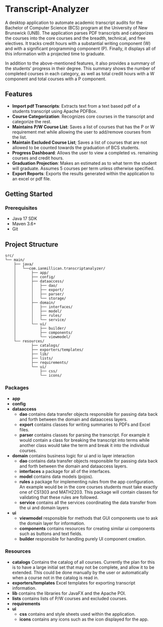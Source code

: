 # Transcript-Analyzer
A desktop application to automate academic transcript audits for the Bachelor of Computer Science (BCS) program at the University of New Brunswick (UNB). The application parses PDF transcripts and categorizes the courses into the core courses and the breadth, technical, and free electives. It tracks credit hours with a substantial writing component (W) and with a significant programming component (P). Finally, it displays all of this information with a projected time to graduate. 

In addition to the above-mentioned features, it also provides a summary of the students' progress in their degree. This summary shows the number of completed courses in each category, as well as total credit hours with a W component and total courses with a P component.
## Features
- **Import pdf Transcripts**: Extracts text from a text based pdf of a students transcript using Apache PDFBox.
- **Course Categorization**: Recognizes core courses in the transcript and categorize the rest.
- **Maintains P/W Course List**: Saves a list of courses that has the P or W requirement met while allowing the user to add/remove courses from the list.
- **Maintain Excluded Course List**; Saves a list of courses that are not allowed to be counted towards the graduation of BCS students.
- **Progress Dashboard**: Allows the user to view a completed vs. remaining courses and credit hours.
- **Graduation Projection**: Makes an estimated as to what term the student will graduate. Assumes 5 courses per term unless otherwise specified.
- **Export Reports**: Exports the results generated within the application to an excel or pdf file.
## Getting Started
### Prerequisites
- Java 17 SDK
- Maven 3.6+
- Git
## Project Structure
```
src/
└── main/
    ├── java/
    │   └──com.ianmillican.transcriptanalyzer/
    │       ├── app/
    │       ├── config/
    │       ├── dataaccess/
    │       │   ├── dao/
    │       │   ├── export/
    │       │   ├── parser/
    │       │   └── storage/
    │       ├── domain/
    │       │   ├── interfaces/
    │       │   ├── model/
    │       │   ├── rules/
    │       │   └── service/
    │       └── ui/
    │           ├── builder/
    │           ├── components/
    │           └── viewmodel/
    └── resources/
            ├── catalogs/
            ├── exporters/templates/
            ├── lib/
            ├── lists/
            ├── requirements/
            └── ui/
                ├── css/
                └── icons/
```
### Packages
- **app** 
- **config** 
- **dataaccess** 
    - **dao** contains data transfer objects responsible for passing data back and forth between the domain and dataaccess layers.
    - **export** contains classes for writing summaries to PDFs and Excel files.
    - **parser** contains classes for parsing the transcript. For example it would contain a class for breaking the transcript into terms while another class would take the term and break it into the individual courses.
- **domain** contains business logic for ui and io layer interaction
    - **dao** contains data transfer objects responsible for passing data back and forth between the domain and dataaccess layers.
    - **interfaces** a package for all of the interfaces.
    - **model** contains data models (pojos).
    - **rules** a package for implementing rules from the app configuration. An example would be in the core courses students must take exactly one of CS1303 and MATH2203. This package will contain classes for validating that these rules are followed.
    - **service** contains all the services coordinating the data transfer from the ui and domain layers
- **ui**
    - **viewmodel** responsible for methods that GUI components use to ask the domain layer for information.
    - **components** contains resources for creating similar ui components such as buttons and text fields.
    - **builder** responsible for handling purely UI component creation.

### Resources
- **catalogs** Contains the catalog of all courses. Currently the plan for this is to have a large initial set that may not be complete, and allow it to be extended. This could be done manually by the user or automatically when a course not in the catalog is read in.
- **exporters/templates** Excel templates for exporting transcript information.
- **lib** contains the libraries for JavaFX and the Apache POI.
- **lists** contains lists of P/W courses and excluded courses.
- **requirements**
- **ui**
    - **css** contains and style sheets used within the application.
    - **icons** contains any icons such as the icon displayed for the app.
